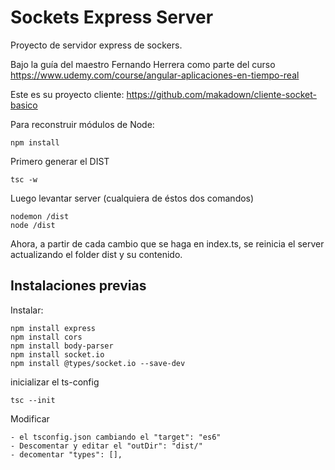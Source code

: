 # Sockets Express Server

Proyecto de servidor express de sockers.

Bajo la guía del maestro Fernando Herrera como parte del curso https://www.udemy.com/course/angular-aplicaciones-en-tiempo-real


Este es su proyecto cliente:
https://github.com/makadown/cliente-socket-basico



Para reconstruir módulos de Node:

```
npm install
```

Primero generar el DIST
```
tsc -w
```

Luego levantar server (cualquiera de éstos dos comandos)
```
nodemon /dist
node /dist
```
Ahora, a partir de cada cambio que se haga en index.ts, se reinicia el server actualizando
el folder dist y su contenido.


## Instalaciones previas

Instalar:

```
npm install express
npm install cors
npm install body-parser
npm install socket.io
npm install @types/socket.io --save-dev
```

inicializar el ts-config

```
tsc --init
```

Modificar 

```
- el tsconfig.json cambiando el "target": "es6"
- Descomentar y editar el "outDir": "dist/"
- decomentar "types": [], 
``` 
